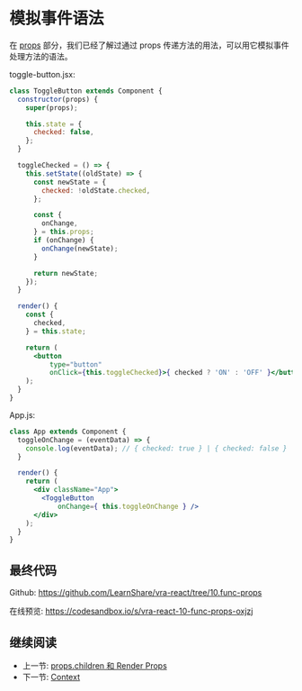 # 模拟事件语法

在 [props](../../component/react/props.md) 部分，我们已经了解过通过 props 传递方法的用法，可以用它模拟事件处理方法的语法。

toggle-button.jsx:

```jsx
class ToggleButton extends Component {
  constructor(props) {
    super(props);

    this.state = {
      checked: false,
    };
  }

  toggleChecked = () => {
    this.setState((oldState) => {
      const newState = {
        checked: !oldState.checked,
      };

      const {
        onChange,
      } = this.props;
      if (onChange) {
        onChange(newState);
      }

      return newState;
    });
  }

  render() {
    const {
      checked,
    } = this.state;

    return (
      <button
          type="button"
          onClick={this.toggleChecked}>{ checked ? 'ON' : 'OFF' }</button>
    );
  }
}
```

App.js:

```jsx
class App extends Component {
  toggleOnChange = (eventData) => {
    console.log(eventData); // { checked: true } | { checked: false }
  }

  render() {
    return (
      <div className="App">
        <ToggleButton
            onChange={ this.toggleOnChange } />
      </div>
    );
  }
}
```

## 最终代码

Github: <https://github.com/LearnShare/vra-react/tree/10.func-props>

在线预览: <https://codesandbox.io/s/vra-react-10-func-props-oxjzj>

## 继续阅读

+ 上一节: [props.children 和 Render Props](./render-props.md)
+ 下一节: [Context](./context.md)
